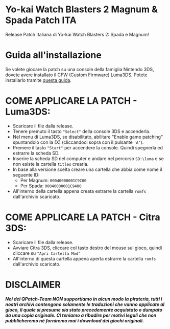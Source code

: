# Yo-kai Watch Blasters 2 Magnum & Spada Patch ITA
Release Patch Italiana di Yo-kai Watch Blasters 2: Spada e Magnum!

# Guida all'installazione

Se volete giocare la patch su una console della famiglia Nintendo 3DS, dovete avere installato il CFW (Custom Firmware) Luma3DS. Potete installarlo tramite [questa guida](https://3ds.hacks.guide/it_IT).

# COME APPLICARE LA PATCH - Luma3DS:

* Scaricare il file dalla release.
* Tenere premuto il tasto ```"Select"``` della console 3DS e accenderla.
* Nel menu di Luma3DS, se disabilitato, abilitare "Enable game patching" spuntandolo con la (X) (cliccandoci sopra con il pulsante ```'A'```).
* Premere il tasto ```"Start"``` per accendere la console. Quindi spegnerla ed estrarre la scheda SD.
* Inserire la scheda SD nel computer e andare nel percorso ```SD:\luma``` e se non esiste la cartella ```titles``` crearla.
* In base alla versione scelta creare una cartella che abbia come nome il seguente ID:
  * Per Magnum: ```00040000001C9C00```
  * Per Spada: ```00040000001C9400```
* All'interno della cartella appena creata estrarre la cartella ```romfs``` dall'archivio scaricato.

# COME APPLICARE LA PATCH - Citra 3DS:

* Scaricare il file dalla release.
* Avviare Citra 3DS, cliccare col tasto destro del mouse sul gioco, quindi cliccare su ```"Apri Cartella Mod"```
* All'interno di questa cartella appena aperta estrarre la cartella ```romfs``` dall'archivio scaricato.

# DISCLAIMER
***Noi del QPatch-Team NON supportiamo in alcun modo la pirateria, tutti i nostri archivi contengono solamente le traduzioni che vanno applicate al gioco, il quale si presume sia stato precedemente acquistato o dumpato da una copia originale. Ci teniamo a ribadire per motivi legali che non pubblicheremo né forniremo mai i download dei giochi originali.***
